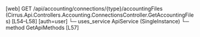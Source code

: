 [web] GET /api/accounting/connections/{type}/accountingFiles  (Cirrus.Api.Controllers.Accounting.ConnectionsController.GetAccountingFiles)  [L54–L58] [auth=user]
  └─ uses_service ApiService (SingleInstance)
    └─ method GetApiMethods [L57]

